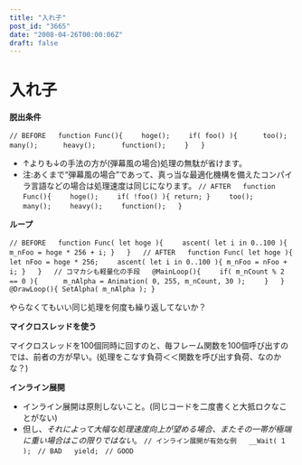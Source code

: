 ```yaml
---
title: "入れ子"
post_id: "3665"
date: "2008-04-26T00:00:06Z"
draft: false
---
```


# 入れ子

**脱出条件**  
  
`// BEFORE  
function Func(){  
　hoge();  
　if( foo() ){  
　　too();  
　　many();  
　　heavy();  
　　function();  
　}  
}`  
  


  * ↑よりも↓の手法の方が(弾幕風の場合)処理の無駄が省けます。
  * 注:あくまで“弾幕風の場合”であって、真っ当な最適化機構を備えたコンパイラ言語などの場合は処理速度は同じになります。
`// AFTER  
function Func(){  
　hoge();  
　if( !foo() ){ return; }  
　too();  
　many();  
　heavy();  
　function();  
}`  
  
**ループ**  
  
`// BEFORE  
function Func( let hoge ){  
　ascent( let i in 0..100 ){ m_nFoo = hoge * 256 + i; }  
}  
// AFTER  
function Func( let hoge ){  
　let nFoo = hoge * 256;  
　ascent( let i in 0..100 ){ m_nFoo = nFoo + i; }  
}  
// コマカシも軽量化の手段  
@MainLoop(){  
　if( m_nCount % 2 == 0 ){  
　　m_nAlpha = Animation( 0, 255, m_nCount, 30 );  
　}  
}  
@DrawLoop(){ SetAlpha( m_nAlpha ); }`  
  
やらなくてもいい同じ処理を何度も繰り返してないか？  
  
**マイクロスレッドを使う**  
  
マイクロスレッドを100個同時に回すのと、毎フレーム関数を100個呼び出すのでは、前者の方が早い。(処理をこなす負荷＜＜関数を呼び出す負荷、なのかな？)  
  
**インライン展開**  
  


  * インライン展開は原則しないこと。(同じコードを二度書くと大抵ロクなことがない)
  * 但し、_それによって大幅な処理速度向上が望める場合、またその一帯が極端に重い場合はこの限りではない_。
`// インライン展開が有効な例  
__Wait( 1 );　// BAD  
yield;　// GOOD`
